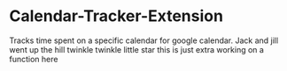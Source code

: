 # Calendar-Tracker-Extension
Tracks time spent on a specific calendar for google calendar.
Jack and jill
went  up the hill
twinkle twinkle
little star
this is just extra
working on a function here